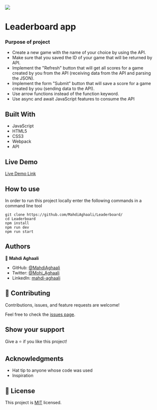 ![](https://img.shields.io/badge/Microverse-blueviolet)

# Leaderboard app

### Purpose of project

- Create a new game with the name of your choice by using the API.
- Make sure that you saved the ID of your game that will be returned by API.
- Implement the "Refresh" button that will get all scores for a game created by you from the API (receiving data from the API and parsing the JSON).
- Implement the form "Submit" button that will save a score for a game created by you (sending data to the API).
- Use arrow functions instead of the function keyword.
- Use async and await JavaScript features to consume the API


## Built With

- JavaScript
- HTML5
- CSS3
- Webpack
- API

## Live Demo

[Live Demo Link](https://livedemo.com)

## How to use

In order to run this project locally enter the following commands in a command line tool

```
git clone https://github.com/MahdiAghaali/Leaderboard/
cd Leaderboard
npm install
npm run dev
npm run start
```
## Authors

👤 **Mahdi Aghaali**

- GitHub: [@MahdiAghaali](https://github.com/MahdiAghaali)
- Twitter: [@Mohi_Aghaali](https://twitter.com/Mohi_Aghaali)
- LinkedIn: [mahdi-aghaali](https://www.linkedin.com/in/mahdi-aghaali/)

## 🤝 Contributing

Contributions, issues, and feature requests are welcome!

Feel free to check the [issues page](https://github.com/MahdiAghaali/math-magicians/issues).

## Show your support

Give a ⭐️ if you like this project!

## Acknowledgments

- Hat tip to anyone whose code was used
- Inspiration

## 📝 License

This project is [MIT](./LICENSE) licensed.
